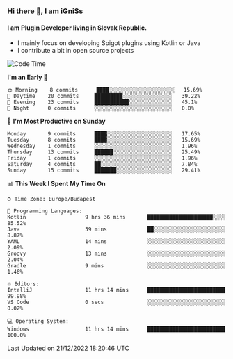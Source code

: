 ### Hi there 👋, I am iGniSs

#### I am Plugin Developer living in Slovak Republic.
- I mainly focus on developing Spigot plugins using Kotlin or Java
- I contribute a bit in open source projects

<!--START_SECTION:waka-->
![Code Time](http://img.shields.io/badge/Code%20Time-993%20hrs%2041%20mins-blue)

**I'm an Early 🐤** 

```text
🌞 Morning    8 commits      ████░░░░░░░░░░░░░░░░░░░░░   15.69% 
🌆 Daytime    20 commits     █████████░░░░░░░░░░░░░░░░   39.22% 
🌃 Evening    23 commits     ███████████░░░░░░░░░░░░░░   45.1% 
🌙 Night      0 commits      ░░░░░░░░░░░░░░░░░░░░░░░░░   0.0%

```
📅 **I'm Most Productive on Sunday** 

```text
Monday       9 commits      ████░░░░░░░░░░░░░░░░░░░░░   17.65% 
Tuesday      8 commits      ████░░░░░░░░░░░░░░░░░░░░░   15.69% 
Wednesday    1 commits      ░░░░░░░░░░░░░░░░░░░░░░░░░   1.96% 
Thursday     13 commits     ██████░░░░░░░░░░░░░░░░░░░   25.49% 
Friday       1 commits      ░░░░░░░░░░░░░░░░░░░░░░░░░   1.96% 
Saturday     4 commits      ██░░░░░░░░░░░░░░░░░░░░░░░   7.84% 
Sunday       15 commits     ███████░░░░░░░░░░░░░░░░░░   29.41%

```


📊 **This Week I Spent My Time On** 

```text
⌚︎ Time Zone: Europe/Budapest

💬 Programming Languages: 
Kotlin                   9 hrs 36 mins       █████████████████████░░░░   85.52% 
Java                     59 mins             ██░░░░░░░░░░░░░░░░░░░░░░░   8.87% 
YAML                     14 mins             ░░░░░░░░░░░░░░░░░░░░░░░░░   2.09% 
Groovy                   13 mins             ░░░░░░░░░░░░░░░░░░░░░░░░░   2.04% 
Gradle                   9 mins              ░░░░░░░░░░░░░░░░░░░░░░░░░   1.46%

🔥 Editors: 
IntelliJ                 11 hrs 14 mins      █████████████████████████   99.98% 
VS Code                  0 secs              ░░░░░░░░░░░░░░░░░░░░░░░░░   0.02%

💻 Operating System: 
Windows                  11 hrs 14 mins      █████████████████████████   100.0%

```


 Last Updated on 21/12/2022 18:20:46 UTC
<!--END_SECTION:waka-->